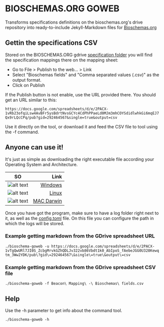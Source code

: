 # BIOSCHEMAS.ORG GOWEB

Transforms specifications definitions on the bioschemas.org's drive repository into ready-to-include Jekyll-Markdown files for [Bioschemas.org](http://bioschemas.org)

## Gettin the specifications CSV
Stored on the BIOSCHEMAS.ORG gdrive [specification folder](https://drive.google.com/drive/u/1/folders/0Bw_p-HKWUjHoNThZOWNKbGhOODg) you will find the specification mappings
there on the mapping sheet:
- Go to File > Publish to the web... > Link 
- Select "Bioschemas fields" and "Comma separated values (.csv)" as the output format.
- Click on Publish

If the Publish button is not enable, use the URL provided there. You should get an URL similar to this: 

``` https://docs.google.com/spreadsheets/d/e/2PACX-1vRb23ofqiLsw4AvBFr5ysBdrtNvsGCYc4CdPhPPaeLd0MJm3mhCOYSdidlwhkGi6mqEJ7Qx9rLQcCPq/pub?gid=292464567&single=true&output=csv ```

Use it directly on the tool, or download it and feed the CSV file to tool using the -f command.

## Anyone can use it!

It's just as simple as downloading the right executable file according your Operating System and Architecture.

SO |  Link
--- | ---:
![alt text](images/windows.png "Windows Logo") | [Windows](build/windows)
![alt text](images/ubuntu.png "Linux Logo") | [Linux](build/linux)
![alt text](images/apple.png "Mac Logo") | [MAC Darwin](build/darwin)

Once you have got the program, make sure to have a log folder right next to it, as well as the [config.toml](build/example/config.toml) file. On this file you can configure the path in which the logs will be stored. 

### Example getting markdown from the GDrive spreadsheet URL

```./bioschema-goweb -u https://docs.google.com/spreadsheets/d/e/2PACX-1vTgQwURl7JI0S_ZcbgMrvkGZhQDLJv322vb86Vbdt1k0_AbIpoS_fAebeJGG0U328Kewqtm_3Ww2YDK/pub\?gid\=292464567\&single\=true\&output\=csv```


### Example getting markdown from the GDrive spreadsheet CSV file 

```./bioschema-goweb -f Beacon\ Mapping\ -\ Bioschemas\ fields.csv```

## Help

Use the -h parameter to get info about the command tool.

```./bioschema-goweb -h```